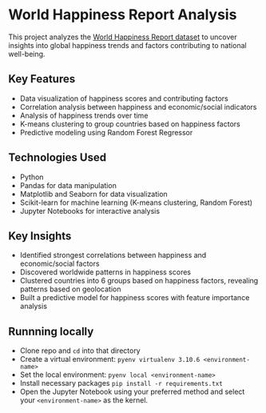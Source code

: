 # World Happiness Report Analysis

This project analyzes the [World Happiness Report dataset](https://kaggle.com/datasets/unsdsn/world-happiness) to uncover insights into global happiness trends and factors contributing to national well-being.

## Key Features

- Data visualization of happiness scores and contributing factors
- Correlation analysis between happiness and economic/social indicators
- Analysis of happiness trends over time
- K-means clustering to group countries based on happiness factors
- Predictive modeling using Random Forest Regressor

## Technologies Used

- Python
- Pandas for data manipulation
- Matplotlib and Seaborn for data visualization
- Scikit-learn for machine learning (K-means clustering, Random Forest)
- Jupyter Notebooks for interactive analysis

## Key Insights

- Identified strongest correlations between happiness and economic/social factors
- Discovered worldwide patterns in happiness scores
- Clustered countries into 6 groups based on happiness factors, revealing patterns based on geolocation
- Built a predictive model for happiness scores with feature importance analysis

## Runnning locally

- Clone repo and `cd` into that directory
- Create a virtual environment: `pyenv virtualenv 3.10.6 <environment-name>`
- Set the local environment: `pyenv local <environment-name>`
- Install necessary packages `pip install -r requirements.txt`
- Open the Jupyter Notebook using your preferred method and select your `<environment-name>` as the kernel.

